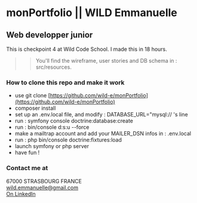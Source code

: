 # monPortfolio || WILD Emmanuelle
## Web developper junior
This is checkpoint 4 at Wild Code School. I made this in 18 hours.

>> You'll find the wireframe, user stories and DB schema in : src/resources.

### How to clone this repo and make it work
* use git clone [https://github.com/wild-e/monPortfolio](https://github.com/wild-e/monPortfolio)
* composer install
* set up an .env.local file, and modify : DATABASE_URL="mysql:// 's line
* run : symfony console doctrine:database:create
* run : bin/console d:s:u --force
* make a mailtrap account and add your MAILER_DSN infos in : .env.local
* run : php bin/console doctrine:fixtures:load
* launch symfony or php server
* have fun !


### Contact me at
67000 STRASBOURG FRANCE  
wild.emmanuelle@gmail.com  
[On LinkedIn](https://www.linkedin.com/in/wild-emmanuelle-webdev "linkedin profile")  
